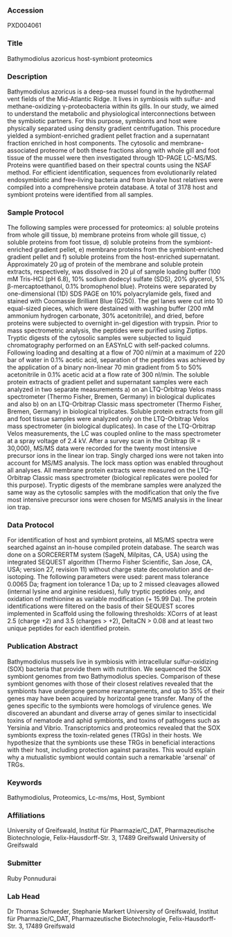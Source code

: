 ### Accession
PXD004061

### Title
Bathymodiolus azoricus host-symbiont proteomics

### Description
Bathymodiolus azoricus is a deep-sea mussel found in the hydrothermal vent fields of the Mid-Atlantic Ridge. It lives in symbiosis with sulfur- and methane-oxidizing γ-proteobacteria within its gills. In our study, we aimed to understand the metabolic and physiological interconnections between the symbiotic partners. For this purpose, symbionts and host were physically separated using density gradient centrifugation. This procedure yielded a symbiont-enriched gradient pellet fraction and a supernatant fraction enriched in host components. The cytosolic and membrane-associated proteome of both these fractions along with whole gill and foot tissue of the mussel were then investigated through 1D-PAGE LC-MS/MS. Proteins were quantified based on their spectral counts using the NSAF method. For efficient identification, sequences from evolutionarily related endosymbiotic and free-living bacteria and from bivalve host relatives were compiled into a comprehensive protein database. A total of 3178 host and symbiont proteins were identified from all samples.

### Sample Protocol
The following samples were processed for proteomics: a) soluble proteins from whole gill tissue, b) membrane proteins from whole gill tissue, c) soluble proteins from foot tissue, d) soluble proteins from the symbiont-enriched gradient pellet, e) membrane proteins from the symbiont-enriched gradient pellet and f) soluble proteins from the host-enriched supernatant. Approximately 20 μg of protein of the membrane and soluble protein extracts, respectively, was dissolved in 20 μl of sample loading buffer (100 mM Tris-HCl (pH 6.8), 10% sodium dodecyl sulfate (SDS), 20% glycerol, 5% β-mercaptoethanol, 0.1% bromophenol blue). Proteins were separated by one-dimensional (1D) SDS PAGE on 10% polyacrylamide gels, fixed and stained with Coomassie Brilliant Blue (G250). The gel lanes were cut into 10 equal-sized pieces, which were destained with washing buffer (200 mM ammonium hydrogen carbonate, 30% acetonitrile), and dried, before proteins were subjected to overnight in-gel digestion with trypsin. Prior to mass spectrometric analysis, the peptides were purified using Ziptips. Tryptic digests of the cytosolic samples were subjected to liquid chromatography performed on an EASYnLC with self-packed columns. Following loading and desalting at a flow of 700 nl/min at a maximum of 220 bar of water in 0.1% acetic acid, separation of the peptides was achieved by the application of a binary non-linear 70 min gradient from 5 to 50% acetonitrile in 0.1% acetic acid at a flow rate of 300 nl/min. The soluble protein extracts of gradient pellet and supernatant samples were each analyzed in two separate measurements a) on an LTQ-Orbitrap Velos mass spectrometer (Thermo Fisher, Bremen, Germany) in biological duplicates and also b) on an LTQ-Orbitrap Classic mass spectrometer (Thermo Fisher, Bremen, Germany) in biological triplicates. Soluble protein extracts from gill and foot tissue samples were analyzed only on the LTQ-Orbitrap Velos mass spectrometer (in biological duplicates). In case of the LTQ-Orbitrap Velos measurements, the LC was coupled online to the mass spectrometer at a spray voltage of 2.4 kV. After a survey scan in the Orbitrap (R = 30,000), MS/MS data were recorded for the twenty most intensive precursor ions in the linear ion trap. Singly charged ions were not taken into account for MS/MS analysis. The lock mass option was enabled throughout all analyses. All membrane protein extracts were measured on the LTQ-Orbitrap Classic mass spectrometer (biological replicates were pooled for this purpose). Tryptic digests of the membrane samples were analyzed the same way as the cytosolic samples with the modification that only the five most intensive precursor ions were chosen for MS/MS analysis in the linear ion trap.

### Data Protocol
For identification of host and symbiont proteins, all MS/MS spectra were searched against an in-house compiled protein database. The search was done on a SORCERERTM system (SageN, Milpitas, CA, USA) using the integrated SEQUEST algorithm (Thermo Fisher Scientific, San Jose, CA, USA; version 27, revision 11) without charge state deconvolution and de-isotoping. The following parameters were used: parent mass tolerance 0.0065 Da; fragment ion tolerance 1 Da; up to 2 missed cleavages allowed (internal lysine and arginine residues), fully tryptic peptides only, and oxidation of methionine as variable modification (+ 15.99 Da). The protein identifications were filtered on the basis of their SEQUEST scores implemented in Scaffold using the following thresholds: XCorrs of at least 2.5 (charge +2) and 3.5 (charges > +2), DeltaCN > 0.08 and at least two unique peptides for each identified protein.

### Publication Abstract
Bathymodiolus mussels live in symbiosis with intracellular sulfur-oxidizing (SOX) bacteria that provide them with nutrition. We sequenced the SOX symbiont genomes from two Bathymodiolus species. Comparison of these symbiont genomes with those of their closest relatives revealed that the symbionts have undergone genome rearrangements, and up to 35% of their genes may have been acquired by horizontal gene transfer. Many of the genes specific to the symbionts were homologs of virulence genes. We discovered an abundant and diverse array of genes similar to insecticidal toxins of nematode and aphid symbionts, and toxins of pathogens such as Yersinia and Vibrio. Transcriptomics and proteomics revealed that the SOX symbionts express the toxin-related genes (TRGs) in their hosts. We hypothesize that the symbionts use these TRGs in beneficial interactions with their host, including protection against parasites. This would explain why a mutualistic symbiont would contain such a remarkable 'arsenal' of TRGs.

### Keywords
Bathymodiolus, Proteomics, Lc-ms/ms, Host, Symbiont

### Affiliations
University of Greifswald, Institut für Pharmazie/C_DAT, Pharmazeutische Biotechnologie, Felix-Hausdorff-Str. 3, 17489 Greifswald
University of Greifswald

### Submitter
Ruby Ponnudurai

### Lab Head
Dr Thomas Schweder, Stephanie Markert
University of Greifswald, Institut für Pharmazie/C_DAT, Pharmazeutische Biotechnologie, Felix-Hausdorff-Str. 3, 17489 Greifswald


